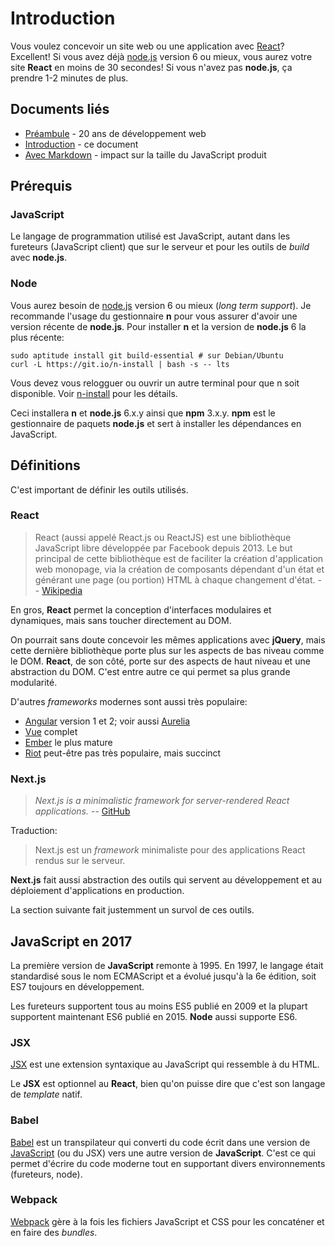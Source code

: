 # Introduction
Vous voulez concevoir un site web ou une application avec [React][]?
Excellent! Si vous avez déjà [node.js][] version 6 ou mieux,
vous aurez votre site **React** en moins de 30 secondes!
Si vous n'avez pas **node.js**, ça prendre 1-2 minutes de plus.

## Documents liés

* [Préambule][] - 20 ans de développement web
* [Introduction][] - ce document
* [Avec Markdown][] - impact sur la taille du JavaScript produit

## Prérequis

### JavaScript
Le langage de programmation utilisé est JavaScript, autant dans
les fureteurs (JavaScript client) que sur le serveur et pour les
outils de *build* avec **node.js**.

### Node
Vous aurez besoin de [node.js][] version 6 ou mieux (*long term support*).
Je recommande l'usage du gestionnaire **n** pour vous assurer d'avoir
une version récente de **node.js**. Pour installer **n** et
la version de **node.js** 6 la plus récente:

```
sudo aptitude install git build-essential # sur Debian/Ubuntu
curl -L https://git.io/n-install | bash -s -- lts
```

Vous devez vous relogguer ou ouvrir un autre terminal pour
que n soit disponible. Voir [n-install][] pour les détails.

Ceci installera **n** et **node.js** 6.x.y ainsi que **npm** 3.x.y.
**npm** est le gestionnaire de paquets **node.js** et sert à installer
les dépendances en JavaScript.

## Définitions
C'est important de définir les outils utilisés.

### React
> React (aussi appelé React.js ou ReactJS) est
> une bibliothèque JavaScript libre développée par Facebook depuis 2013.
> Le but principal de cette bibliothèque est de faciliter
> la création d'application web monopage, via la création
> de composants dépendant d'un état et générant une page (ou portion) HTML
> à chaque changement d'état. -- [Wikipedia][wp:fr:React]

En gros, **React** permet la conception d'interfaces modulaires et
dynamiques, mais sans toucher directement au DOM.

On pourrait sans doute concevoir les mêmes applications avec **jQuery**,
mais cette dernière bibliothèque porte plus sur les aspects de bas
niveau comme le DOM. **React**, de son côté, porte sur des aspects de
haut niveau et une abstraction du DOM. C'est entre autre ce qui permet
sa plus grande modularité.

D'autres *frameworks* modernes sont aussi très populaire:

* [Angular][] version 1 et 2; voir aussi [Aurelia][]
* [Vue][] complet
* [Ember][] le plus mature
* [Riot][] peut-être pas très populaire, mais succinct

### Next.js
> *Next.js is a minimalistic framework for server-rendered
> React applications.* -- [GitHub][gh:next.js]

Traduction:

> Next.js est un *framework* minimaliste pour des applications React
> rendus sur le serveur.

**Next.js** fait aussi abstraction des outils qui servent
au développement et au déploiement d'applications en production.

La section suivante fait justemment un survol de ces outils.

## JavaScript en 2017
La première version de **JavaScript** remonte à 1995. En 1997,
le langage était standardisé sous le nom ECMAScript et a évolué
jusqu'à la 6e édition, soit ES7 toujours en développement.

Les fureteurs supportent tous au moins ES5 publié en 2009 et la plupart
supportent maintenant ES6 publié en 2015. **Node** aussi supporte ES6.

### JSX
[JSX][] est une extension syntaxique au JavaScript qui ressemble à du HTML.

Le **JSX** est optionnel au **React**, bien qu'on puisse dire que c'est
son langage de *template* natif.

### Babel
[Babel][] est un transpilateur qui converti du code écrit dans une
version de [JavaScript][] (ou du JSX) vers une autre
version de **JavaScript**. C'est ce qui permet d'écrire du code moderne
tout en supportant divers environnements (fureteurs, node).

### Webpack
[Webpack][] gère à la fois les fichiers JavaScript et CSS pour les
concaténer et en faire des *bundles*.

[Préambule]: <preambule.md>
[Introduction]: <intro.md>
[Avec Markdown]: <markdown.md>
[next.js]: <https://zeit.co/blog/next2>
[React]: <https://facebook.github.io/react/>
[node.js]: <https://nodejs.org/>
[n-install]: <https://github.com/mklement0/n-install>
[wp:fr:React]: <https://fr.wikipedia.org/wiki/React_%28JavaScript%29>
[gh:next.js]: <https://github.com/zeit/next.js>
[Angular]: <https://angularjs.org/>
[Vue]: <http://vuejs.org/>
[Ember]: <https://emberjs.com/>
[Riot]: <http://riotjs.com/>
[Aurelia]: <http://aurelia.io/>
[JSX]: <https://facebook.github.io/jsx/>
[JavaScript]: <https://fr.wikipedia.org/wiki/JavaScript>
[Babel]: <http://babeljs.io/>
[Webpack]: <https://webpack.js.org/>
